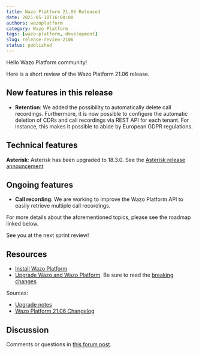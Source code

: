 ```yaml
---
title: Wazo Platform 21.06 Released
date: 2021-05-10T16:00:00
authors: wazoplatform
category: Wazo Platform
tags: [wazo-platform, development]
slug: release-review-2106
status: published
---
```


Hello Wazo Platform community!

Here is a short review of the Wazo Platform 21.06 release.

## New features in this release

- **Retention**: We added the possibility to automatically delete call recordings. Furthermore, it is now possible to configure the automatic deletion of CDRs and call recordings via REST API for each tenant. For instance, this makes it possible to abide by European GDPR regulations.

## Technical features

**Asterisk**: Asterisk has been upgraded to 18.3.0. See the [Asterisk release announcement](https://www.asterisk.org/asterisk-news/asterisk-18-3-0-now-available/)

## Ongoing features

- **Call recording**: We are working to improve the Wazo Platform API to easily retrieve multiple call recordings.

For more details about the aforementioned topics, please see the roadmap linked below.

See you at the next sprint review!

<!-- truncate -->

## Resources

- [Install Wazo Platform](/use-cases)
- [Upgrade Wazo and Wazo Platform](/uc-doc/upgrade/). Be sure to read the [breaking changes](/uc-doc/upgrade/upgrade_notes#21-06)

Sources:

- [Upgrade notes](/uc-doc/upgrade/upgrade_notes#21-06)
- [Wazo Platform 21.06 Changelog](https://wazo-dev.atlassian.net/issues/?jql=project%3DWAZO%20AND%20fixVersion%3D21.06)

## Discussion

Comments or questions in [this forum post](https://wazo-platform.discourse.group/t/blog-wazo-platform-21-06-released).

